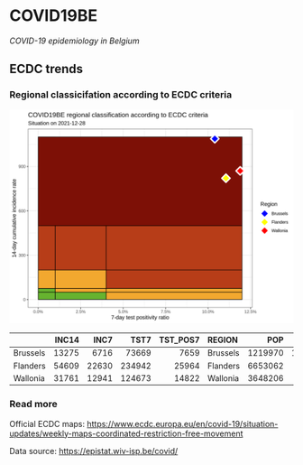 
# COVID19BE

*COVID-19 epidemiology in Belgium*

## ECDC trends

### Regional classicifation according to ECDC criteria

![](COVID9BE-ecdc-trend.png)

|          | INC14 |  INC7 |   TST7 | TST\_POS7 | REGION   |     POP | INC14\_RT |       PR7 |          GR |
| :------- | ----: | ----: | -----: | --------: | :------- | ------: | --------: | --------: | ----------: |
| Brussels | 13275 |  6716 |  73669 |      7659 | Brussels | 1219970 | 1088.1415 | 0.1039650 |   0.0239366 |
| Flanders | 54609 | 22630 | 234942 |     25964 | Flanders | 6653062 |  820.8100 | 0.1105124 | \-0.2923481 |
| Wallonia | 31761 | 12941 | 124673 |     14822 | Wallonia | 3648206 |  870.5923 | 0.1188870 | \-0.3123804 |

### Read more

Official ECDC maps:
<https://www.ecdc.europa.eu/en/covid-19/situation-updates/weekly-maps-coordinated-restriction-free-movement>

Data source: <https://epistat.wiv-isp.be/covid/>
